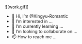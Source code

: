 ![[work.gif]]
- 👋 Hi, I’m @Xingyu-Romantic
- 👀 I’m interested in ...
- 🌱 I’m currently learning ...
- 💞️ I’m looking to collaborate on ...
- 📫 How to reach me ...

<!---
Xingyu-Romantic/Xingyu-Romantic is a ✨ special ✨ repository because its `README.md` (this file) appears on your GitHub profile.
You can click the Preview link to take a look at your changes.
--->
